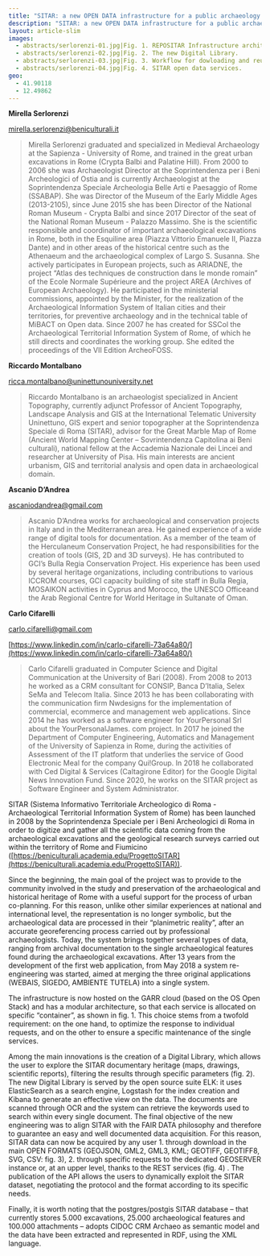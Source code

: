 ```yaml
---
title: "SITAR: a new OPEN DATA infrastructure for a public archaeology of Rome"
description: "SITAR: a new OPEN DATA infrastructure for a public archaeology of Rome"
layout: article-slim
images:
  - abstracts/serlorenzi-01.jpg|Fig. 1. REPOSITAR Infrastructure architectural diagram.
  - abstracts/serlorenzi-02.jpg|Fig. 2. The new Digital Library.
  - abstracts/serlorenzi-03.jpg|Fig. 3. Workflow for dowloading and reusing the vector geometries and relative attributes table in the most commons geographic formats.
  - abstracts/serlorenzi-04.jpg|Fig. 4. SITAR open data services.
geo:
  - 41.90118
  - 12.49862
---
```


**Mirella Serlorenzi**

[mirella.serlorenzi@beniculturali.it](mailto:mirella.serlorenzi@beniculturali.it)

> Mirella Serlorenzi graduated and specialized in Medieval Archaeology at the Sapienza - University of Rome, and  trained in the great urban excavations in Rome (Crypta Balbi and Palatine Hill). From 2000 to 2006 she was Archaeologist Director at the Soprintendenza per i Beni Archeologici of Ostia and is currently Archaeologist at the Soprintendenza Speciale Archeologia Belle Arti e Paesaggio of Rome (SSABAP). She was Director of the Museum of the Early Middle Ages (2013-2105), since June 2015 she has been Director of the National Roman Museum - Crypta Balbi and since 2017 Director of the seat of the National Roman Museum - Palazzo Massimo. She is the scientific responsible and coordinator of important archaeological excavations in Rome, both in the Esquiline area (Piazza Vittorio Emanuele II, Piazza Dante) and in other areas of the historical centre such as the Athenaeum and the archaeological complex of Largo S. Susanna. She  actively participates in European projects, such as ARIADNE, the project “Atlas des techniques de construction dans le monde romain” of the Ecole Normale Supérieure and the project AREA (Archives of European Archaeology). He participated in the ministerial commissions, appointed by the Minister, for the realization of the Archaeological Information System of Italian cities and their territories, for preventive archaeology and in the technical table of MiBACT on Open data. Since 2007 he has created for SSCol the Archaeological Territorial Information System of Rome, of which he still directs and coordinates the working group. She edited the proceedings of the VII Edition ArcheoFOSS.

**Riccardo Montalbano**

[ricca.montalbano@uninettunouniversity.net](mailto:ricca.montalbano@uninettunouniversity.net)

> Riccardo Montalbano is an archaeologist specialized  in Ancient Topography, currently adjunct Professor of Ancient Topography, Landscape Analysis and GIS at the International Telematic University Uninettuno, GIS expert and senior topographer at the Soprintendenza Speciale di Roma (SITAR), advisor for the Great Marble Map of Rome (Ancient World Mapping Center – Sovrintendenza Capitolina ai Beni culturali), national fellow at the Accademia Nazionale dei Lincei and researcher at University of Pisa. His main interests are ancient urbanism, GIS and territorial analysis and open data in archaeological domain.

**Ascanio D’Andrea**

[ascaniodandrea@gmail.com](mailto:ascaniodandrea@gmail.com)

> Ascanio D’Andrea works for archaeological and conservation projects in Italy and in the Mediterranean area. He gained experience of a wide range of digital tools for documentation. As a member of the team of the Herculaneum Conservation Project, he had  responsibilities for the creation of tools (GIS, 2D and 3D surveys). He has contributed to GCI’s Bulla Regia Conservation Project. His experience has been used by several heritage organizations, including contributions to various ICCROM courses, GCI capacity building of site staff in Bulla Regia, MOSAIKON activities in Cyprus and Morocco, the UNESCO Officeand the Arab Regional Centre for World Heritage in Sultanate of Oman.

**Carlo Cifarelli**

[carlo.cifarelli@gmail.com](mailto:carlo.cifarelli@gmail.com)

[https://www.linkedin.com/in/carlo-cifarelli-73a64a80/](https://www.linkedin.com/in/carlo-cifarelli-73a64a80/)

> Carlo Cifarelli graduated in Computer Science and Digital Communication at the University of Bari (2008). From 2008 to 2013 he worked as a CRM consultant for CONSIP, Banca D’Italia, Selex SeMa and Telecom Italia. Since 2013 he has been collaborating with the communication firm Nwdesigns for the implementation of commercial, ecommerce and management web applications. Since 2014 he has worked as a software engineer for YourPersonal Srl  about the YourPersonalJames. com project. In 2017 he joined the Department of Computer Engineering, Automatics and Management of the University of Sapienza in Rome, during the activities of Assessment of the IT platform that underlies the service of Good Electronic Meal for the company Qui!Group. In 2018 he collaborated with Ced Digital & Services (Caltagirone Editor) for the Google Digital News Innovation Fund. Since 2020, he works on the SITAR project as Software Engineer and System Administrator.

SITAR (Sistema Informativo Territoriale Archeologico di Roma - Archaeological Territorial Information System of Rome) has been launched in 2008 by the Soprintendenza Speciale per i Beni Archeologici di Roma in order to digitize and gather all the scientific data coming from the archaeological excavations and the geological research surveys carried out within the territory of Rome and Fiumicino ([https://beniculturali.academia.edu/ProgettoSITAR](https://beniculturali.academia.edu/ProgettoSITAR)).

Since the beginning, the main goal of the project was to provide to the community involved in the study and preservation of the archaeological and historical heritage of Rome with a useful support for the process of urban co-planning. For this reason, unlike other similar experiences at national and international level, the representation is no longer symbolic, but the archaeological data are processed in their “planimetric reality”, after an accurate georeferencing process carried out by professional archaeologists. Today, the system brings together several types of data, ranging from archival documentation to the single archaeological features found during the archaeological excavations. 
After 13 years from the development  of the first web application, from May 2018 a system re-engineering was started, aimed at merging the three original applications (WEBAIS, SIGEDO, AMBIENTE TUTELA) into a single system. 

The infrastructure is now hosted on the GARR cloud (based on the OS Open Stack) and has a modular architecture, so that each service is allocated on specific “container”, as shown in fig. 1. This choice stems from a twofold requirement: on the one hand, to optimize the response to individual requests, and on the other to ensure a specific maintenance of the single services.

Among the main innovations is the creation of a Digital Library, which allows the user to explore the SITAR documentary heritage (maps, drawings, scientific reports), filtering the results through specific parameters (fig. 2). The new Digital Library is served by the open source suite ELK: it uses ElasticSearch  as a search  engine, Logstash for the index creation and Kibana to generate an effective  view on the data. The documents are scanned through OCR and the system can retrieve the keywords used to search within every single document.
The final objective of the new engineering was to align SITAR with the FAIR DATA philosophy and therefore to guarantee an easy and well documented data acquisition. For this reason, SITAR data can now be acquired by any user 1. through download in the main OPEN FORMATS (GEOJSON, GML2, GML3, KML; GEOTIFF, GEOTIFF8, SVG, CSV: fig. 3), 2. through specific requests to the dedicated GEOSERVER instance or, at an upper level, thanks to the REST services (fig. 4) . The publication of the API allows the users to dynamically exploit the SITAR dataset, negotiating the protocol and the format according to its specific needs. 

Finally, it is worth noting that the postgres/postgis SITAR database – that currently stores 5.000 excavations, 25.000 archaeological features and 100.000 attachments – adopts CIDOC CRM Archaeo as semantic model and the data have been extracted and represented in RDF, using the XML language. 
